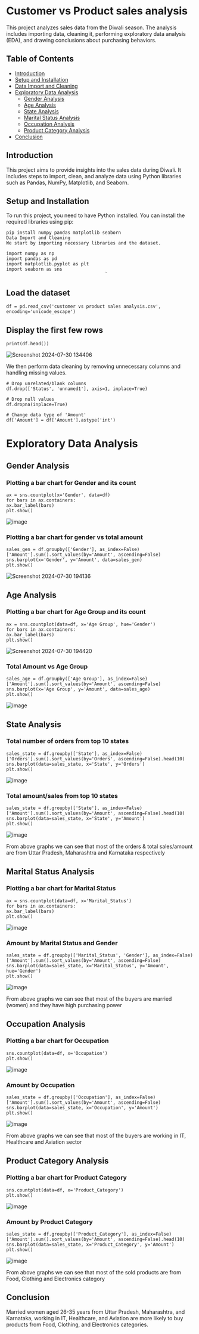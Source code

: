# Customer vs Product sales analysis

This project analyzes sales data from the Diwali season. The analysis includes importing data, cleaning it, performing exploratory data analysis (EDA), and drawing conclusions about purchasing behaviors.

## Table of Contents
- [Introduction](#introduction)
- [Setup and Installation](#setup-and-installation)
- [Data Import and Cleaning](#data-import-and-cleaning)
- [Exploratory Data Analysis](#exploratory-data-analysis)
  - [Gender Analysis](#gender-analysis)
  - [Age Analysis](#age-analysis)
  - [State Analysis](#state-analysis)
  - [Marital Status Analysis](#marital-status-analysis)
  - [Occupation Analysis](#occupation-analysis)
  - [Product Category Analysis](#product-category-analysis)
- [Conclusion](#conclusion)


## Introduction
This project aims to provide insights into the sales data during Diwali. It includes steps to import, clean, and analyze data using Python libraries such as Pandas, NumPy, Matplotlib, and Seaborn.

## Setup and Installation
To run this project, you need to have Python installed. You can install the required libraries using pip:


    pip install numpy pandas matplotlib seaborn
    Data Import and Cleaning
    We start by importing necessary libraries and the dataset.

    import numpy as np
    import pandas as pd
    import matplotlib.pyplot as plt
    import seaborn as sns    
                                         `

## Load the dataset
    df = pd.read_csv('customer vs product sales analysis.csv', encoding='unicode_escape')

## Display the first few rows
    print(df.head())

![Screenshot 2024-07-30 134406](https://github.com/user-attachments/assets/ed57c82d-f853-49f7-890d-3e67a18ef753)


We then perform data cleaning by removing unnecessary columns and handling missing values.

    # Drop unrelated/blank columns
    df.drop(['Status', 'unnamed1'], axis=1, inplace=True)

    # Drop null values
    df.dropna(inplace=True)

    # Change data type of 'Amount'
    df['Amount'] = df['Amount'].astype('int')

# Exploratory Data Analysis
## Gender Analysis

### Plotting a bar chart for Gender and its count
    ax = sns.countplot(x='Gender', data=df)
    for bars in ax.containers:
    ax.bar_label(bars)
    plt.show()

![image](https://github.com/user-attachments/assets/250623da-5533-4966-bc55-7400fe613e73)

### Plotting a bar chart for gender vs total amount
    sales_gen = df.groupby(['Gender'], as_index=False)['Amount'].sum().sort_values(by='Amount', ascending=False)
    sns.barplot(x='Gender', y='Amount', data=sales_gen)
    plt.show()

![Screenshot 2024-07-30 194136](https://github.com/user-attachments/assets/637c27e9-0ade-4f1b-b26b-9a0344f924f4)    

## Age Analysis

### Plotting a bar chart for Age Group and its count
    ax = sns.countplot(data=df, x='Age Group', hue='Gender')
    for bars in ax.containers:
    ax.bar_label(bars)
    plt.show()

![Screenshot 2024-07-30 194420](https://github.com/user-attachments/assets/a437f13e-7a32-40f2-a759-f8e26ee6d51f)

### Total Amount vs Age Group
    sales_age = df.groupby(['Age Group'], as_index=False)['Amount'].sum().sort_values(by='Amount', ascending=False)
    sns.barplot(x='Age Group', y='Amount', data=sales_age)
    plt.show()


![image](https://github.com/user-attachments/assets/ef753fd5-2168-4a12-856d-dbedd02c75d9)

## State Analysis

### Total number of orders from top 10 states
    sales_state = df.groupby(['State'], as_index=False)['Orders'].sum().sort_values(by='Orders', ascending=False).head(10)
    sns.barplot(data=sales_state, x='State', y='Orders')
    plt.show()

![image](https://github.com/user-attachments/assets/5854eb1e-1128-462a-a11f-5b432ef59711)

### Total amount/sales from top 10 states
    sales_state = df.groupby(['State'], as_index=False)['Amount'].sum().sort_values(by='Amount', ascending=False).head(10)
    sns.barplot(data=sales_state, x='State', y='Amount')
    plt.show()

![image](https://github.com/user-attachments/assets/1c6e135d-6867-44cc-8970-ff523bb6737d)

From above graphs we can see that most of the orders & total sales/amount are from Uttar Pradesh, Maharashtra and Karnataka respectively

## Marital Status Analysis

### Plotting a bar chart for Marital Status
    ax = sns.countplot(data=df, x='Marital_Status')
    for bars in ax.containers:
    ax.bar_label(bars)
    plt.show()

![image](https://github.com/user-attachments/assets/873fe803-7149-46ed-9fff-923b2967cb6f)

### Amount by Marital Status and Gender
    sales_state = df.groupby(['Marital_Status', 'Gender'], as_index=False)['Amount'].sum().sort_values(by='Amount', ascending=False)
    sns.barplot(data=sales_state, x='Marital_Status', y='Amount', hue='Gender')
    plt.show()

![image](https://github.com/user-attachments/assets/18ae7684-f6fe-4dbe-8f2c-961e34f05ff4)

From above graphs we can see that most of the buyers are married (women) and they have high purchasing power

## Occupation Analysis

### Plotting a bar chart for Occupation
    sns.countplot(data=df, x='Occupation')
    plt.show()

![image](https://github.com/user-attachments/assets/c782ec17-fba7-4b59-9bcb-701170d7705b)

### Amount by Occupation
    sales_state = df.groupby(['Occupation'], as_index=False)['Amount'].sum().sort_values(by='Amount', ascending=False)
    sns.barplot(data=sales_state, x='Occupation', y='Amount')
    plt.show()

![image](https://github.com/user-attachments/assets/240f59bd-34b2-4009-b21d-3bd430922d3b)

From above graphs we can see that most of the buyers are working in IT, Healthcare and Aviation sector

## Product Category Analysis

### Plotting a bar chart for Product Category
    sns.countplot(data=df, x='Product_Category')
    plt.show()

![image](https://github.com/user-attachments/assets/bbdb3c63-b836-47e6-bcbe-55292053c900)

### Amount by Product Category
    sales_state = df.groupby(['Product_Category'], as_index=False)['Amount'].sum().sort_values(by='Amount', ascending=False).head(10)
    sns.barplot(data=sales_state, x='Product_Category', y='Amount')
    plt.show()

![image](https://github.com/user-attachments/assets/12f7ad07-d3f3-4405-bf7c-cb52eb0f652a)

From above graphs we can see that most of the sold products are from Food, Clothing and Electronics category

## Conclusion
Married women aged 26-35 years from Uttar Pradesh, Maharashtra, and Karnataka, working in IT, Healthcare, and Aviation are more likely to buy products from Food, Clothing, and Electronics categories.
